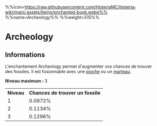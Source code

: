 %%icon=https://raw.githubusercontent.com/HisteriaMC/histeria-wiki/main/.assets/items/enchanted-book.webp%%
%%name=Archeology%%
%%weight=515%%
# Archeology

## Informations
L'enchantement Archeology permet d'augmenter vos chances de trouver des fossiles. Il est fusionnable avec une [pioche](https://histeria.fr/wiki/outils/histerite-pickaxe) ou un [marteau](https://histeria.fr/wiki/outils/hammer).


**Niveau maximum :** 3

<table>
  <tr>
    <th>Niveau</th>
    <th>Chances de trouver un fossile</th>
  </tr>
  <tr>
    <td>1</td>
    <td>0.0972%</td>
  </tr>
  <tr>
    <td>2</td>
    <td>0.1134%</td>
  </tr>
  <tr>
    <td>3</td>
    <td>0.1296%</td>
</table>
